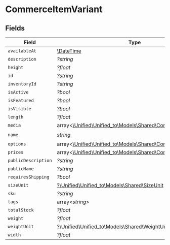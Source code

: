 # CommerceItemVariant


## Fields

| Field                                                                                                    | Type                                                                                                     | Required                                                                                                 | Description                                                                                              |
| -------------------------------------------------------------------------------------------------------- | -------------------------------------------------------------------------------------------------------- | -------------------------------------------------------------------------------------------------------- | -------------------------------------------------------------------------------------------------------- |
| `availableAt`                                                                                            | [\DateTime](https://www.php.net/manual/en/class.datetime.php)                                            | :heavy_minus_sign:                                                                                       | N/A                                                                                                      |
| `description`                                                                                            | *?string*                                                                                                | :heavy_minus_sign:                                                                                       | N/A                                                                                                      |
| `height`                                                                                                 | *?float*                                                                                                 | :heavy_minus_sign:                                                                                       | N/A                                                                                                      |
| `id`                                                                                                     | *?string*                                                                                                | :heavy_minus_sign:                                                                                       | N/A                                                                                                      |
| `inventoryId`                                                                                            | *?string*                                                                                                | :heavy_minus_sign:                                                                                       | N/A                                                                                                      |
| `isActive`                                                                                               | *?bool*                                                                                                  | :heavy_minus_sign:                                                                                       | N/A                                                                                                      |
| `isFeatured`                                                                                             | *?bool*                                                                                                  | :heavy_minus_sign:                                                                                       | N/A                                                                                                      |
| `isVisible`                                                                                              | *?bool*                                                                                                  | :heavy_minus_sign:                                                                                       | N/A                                                                                                      |
| `length`                                                                                                 | *?float*                                                                                                 | :heavy_minus_sign:                                                                                       | N/A                                                                                                      |
| `media`                                                                                                  | array<[\Unified\Unified_to\Models\Shared\CommerceItemMedia](../../Models/Shared/CommerceItemMedia.md)>   | :heavy_minus_sign:                                                                                       | N/A                                                                                                      |
| `name`                                                                                                   | *string*                                                                                                 | :heavy_check_mark:                                                                                       | N/A                                                                                                      |
| `options`                                                                                                | array<[\Unified\Unified_to\Models\Shared\CommerceItemOption](../../Models/Shared/CommerceItemOption.md)> | :heavy_minus_sign:                                                                                       | N/A                                                                                                      |
| `prices`                                                                                                 | array<[\Unified\Unified_to\Models\Shared\CommerceItemPrice](../../Models/Shared/CommerceItemPrice.md)>   | :heavy_minus_sign:                                                                                       | N/A                                                                                                      |
| `publicDescription`                                                                                      | *?string*                                                                                                | :heavy_minus_sign:                                                                                       | N/A                                                                                                      |
| `publicName`                                                                                             | *?string*                                                                                                | :heavy_minus_sign:                                                                                       | N/A                                                                                                      |
| `requiresShipping`                                                                                       | *?bool*                                                                                                  | :heavy_minus_sign:                                                                                       | N/A                                                                                                      |
| `sizeUnit`                                                                                               | [?\Unified\Unified_to\Models\Shared\SizeUnit](../../Models/Shared/SizeUnit.md)                           | :heavy_minus_sign:                                                                                       | N/A                                                                                                      |
| `sku`                                                                                                    | *?string*                                                                                                | :heavy_minus_sign:                                                                                       | N/A                                                                                                      |
| `tags`                                                                                                   | array<*string*>                                                                                          | :heavy_minus_sign:                                                                                       | N/A                                                                                                      |
| `totalStock`                                                                                             | *?float*                                                                                                 | :heavy_minus_sign:                                                                                       | N/A                                                                                                      |
| `weight`                                                                                                 | *?float*                                                                                                 | :heavy_minus_sign:                                                                                       | N/A                                                                                                      |
| `weightUnit`                                                                                             | [?\Unified\Unified_to\Models\Shared\WeightUnit](../../Models/Shared/WeightUnit.md)                       | :heavy_minus_sign:                                                                                       | N/A                                                                                                      |
| `width`                                                                                                  | *?float*                                                                                                 | :heavy_minus_sign:                                                                                       | N/A                                                                                                      |